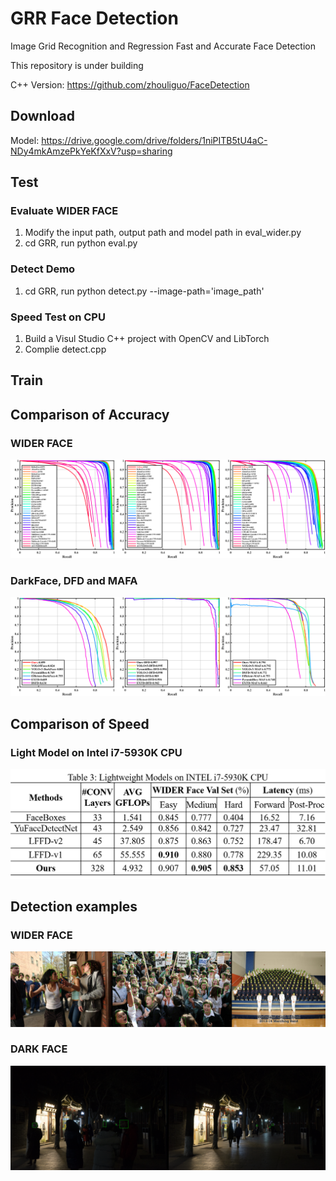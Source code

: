 # GRR Face Detection
Image Grid Recognition and Regression Fast and Accurate Face Detection

This repository is under building

C++ Version: https://github.com/zhouliguo/FaceDetection

## Download

Model: https://drive.google.com/drive/folders/1niPITB5tU4aC-NDy4mkAmzePkYeKfXxV?usp=sharing

## Test
### Evaluate WIDER FACE
1. Modify the input path, output path and model path in eval_wider.py
2. cd GRR, run python eval.py

### Detect Demo
1. cd GRR, run python detect.py --image-path='image_path'

### Speed Test on CPU
1. Build a Visul Studio C++ project with OpenCV and LibTorch
2. Complie detect.cpp

## Train

## Comparison of Accuracy

### WIDER FACE
<img src="https://github.com/zhouliguo/GRR/blob/main/figures/wider.png">

### DarkFace, DFD and MAFA
<img src="https://github.com/zhouliguo/GRR/blob/main/figures/ddm.png">

## Comparison of Speed

### Light Model on Intel i7-5930K CPU
<img src="https://github.com/zhouliguo/GRR/blob/main/figures/light.png">

## Detection examples

### WIDER FACE
<img src="https://github.com/zhouliguo/GRR/blob/main/figures/wider_example.png">

### DARK FACE
<img src="https://github.com/zhouliguo/GRR/blob/main/figures/dark_example.png">
